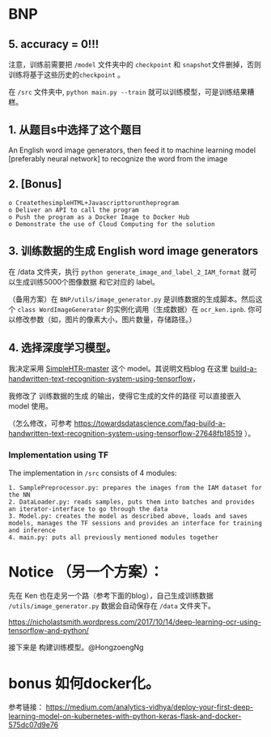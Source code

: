 # BNP


## 5. accuracy = 0!!!

注意，训练前需要把 `/model` 文件夹中的 `checkpoint` 和 `snapshot`文件删掉，否则 训练将基于这些历史的`checkpoint` 。

在 `/src` 文件夹中, `python main.py --train` 就可以训练模型，可是训练结果糟糕。



## 1. 从题目s中选择了这个题目
An English word image generators, then feed it to machine learning model [preferably neural network] to recognize the word from the image

## 2. [Bonus]

	o CreatethesimpleHTML+Javascripttoruntheprogram 
	o Deliver an API to call the program
	o Push the program as a Docker Image to Docker Hub
	o Demonstrate the use of Cloud Computing for the solution

## 3. 训练数据的生成 English word image generators

在 /data 文件夹，执行 `python generate_image_and_label_2_IAM_format` 就可以生成训练5000个图像数据 和它对应的 label。

（备用方案）在 `BNP/utils/image_generator.py` 是训练数据的生成脚本。然后这个 `class WordImageGenerator` 的实例化调用（生成数据）在 `ocr_ken.ipnb`. 你可以修改参数（如，图片的像素大小，图片数量，存储路径。）


## 4. 选择深度学习模型。

我决定采用 [SimpleHTR-master](https://github.com/githubharald/SimpleHTR ) 这个 model。其说明文档blog 在这里 [build-a-handwritten-text-recognition-system-using-tensorflow](https://towardsdatascience.com/build-a-handwritten-text-recognition-system-using-tensorflow-2326a3487cd5)，

我修改了 训练数据的生成 的输出，使得它生成的文件的路径 可以直接嵌入 model 使用。

 （怎么修改，可参考 https://towardsdatascience.com/faq-build-a-handwritten-text-recognition-system-using-tensorflow-27648fb18519 ）。
 
### Implementation using TF

The implementation in `/src` consists of 4 modules:

	1. SamplePreprocessor.py: prepares the images from the IAM dataset for the NN
	2. DataLoader.py: reads samples, puts them into batches and provides an iterator-interface to go through the data
	3. Model.py: creates the model as described above, loads and saves models, manages the TF sessions and provides an interface for training and inference
	4. main.py: puts all previously mentioned modules together




# Notice （另一个方案）：
先在 Ken 也在走另一个路（参考下面的blog），自己生成训练数据 `/utils/image_generator.py` 数据会自动保存在 `/data`
 文件夹下。
 
https://nicholastsmith.wordpress.com/2017/10/14/deep-learning-ocr-using-tensorflow-and-python/

接下来是 构建训练模型。@HongzoengNg

# bonus 如何docker化。
参考链接： https://medium.com/analytics-vidhya/deploy-your-first-deep-learning-model-on-kubernetes-with-python-keras-flask-and-docker-575dc07d9e76
